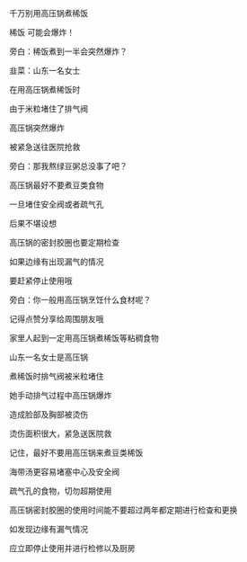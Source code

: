 千万别用高压锅煮稀饭



稀饭 可能会爆炸！



旁白：稀饭煮到一半会突然爆炸？

韭菜：山东一名女士

在用高压锅煮稀饭时

由于米粒堵住了排气阀

高压锅突然爆炸

被紧急送往医院抢救

旁白：那我熬绿豆粥总没事了吧？

高压锅最好不要煮豆类食物

一旦堵住安全阀或者疏气孔

后果不堪设想

高压锅的密封胶圈也要定期检查

如果边缘有出现漏气的情况

要赶紧停止使用哦

旁白：你一般用高压锅烹饪什么食材呢？

记得点赞分享给周围朋友哦



家里人起到一定用高压锅煮稀饭等粘稠食物

山东一名女士是高压锅

煮稀饭时排气阀被米粒堵住

她手动排气过程中高压锅爆炸

造成脸部及胸部被烫伤

烫伤面积很大，紧急送医院救

记住，最好不要用高压锅来煮豆类稀饭

海带汤更容易堵塞中心及安全阀

疏气孔的食物，切勿超期使用

高压锅密封胶圈的使用时间能不要超过两年都定期进行检查和更换

如发现边缘有漏气情况

应立即停止使用并进行检修以及厨房
